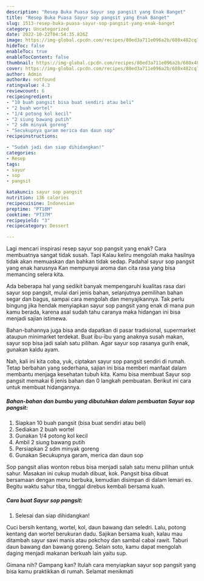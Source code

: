 ```yaml
---
description: "Resep Buka Puasa Sayur sop pangsit yang Enak Banget"
title: "Resep Buka Puasa Sayur sop pangsit yang Enak Banget"
slug: 1513-resep-buka-puasa-sayur-sop-pangsit-yang-enak-banget
category: Uncategorized
date: 2022-10-22T04:54:35.826Z
image: https://img-global.cpcdn.com/recipes/80ed3a711e096a2b/680x482cq70/sayur-sop-pangsit-foto-resep-utama.jpg
hideToc: false
enableToc: true
enableTocContent: false
thumbnail: https://img-global.cpcdn.com/recipes/80ed3a711e096a2b/680x482cq70/sayur-sop-pangsit-foto-resep-utama.jpg
cover: https://img-global.cpcdn.com/recipes/80ed3a711e096a2b/680x482cq70/sayur-sop-pangsit-foto-resep-utama.jpg
author: Admin
authorAv: notfound
ratingvalue: 4.3
reviewcount: 6
recipeingredient:
- "10 buah pangsit bisa buat sendiri atau beli"
- "2 buah wortel"
- "1/4 potong kol kecil"
- "2 siung bawang putih"
- "2 sdm minyak goreng"
- "Secukupnya garam merica dan daun sop"
recipeinstructions:

- "Sudah jadi dan siap dihidangkan!"
categories:
- Resep
tags:
- sayur
- sop
- pangsit

katakunci: sayur sop pangsit 
nutrition: 136 calories
recipecuisine: Indonesian
preptime: "PT18M"
cooktime: "PT37M"
recipeyield: "3"
recipecategory: Dessert

---
```



Lagi mencari inspirasi resep sayur sop pangsit yang enak? Cara membuatnya sangat tidak susah. Tapi Kalau keliru mengolah maka hasilnya tidak akan memuaskan dan bahkan tidak sedap. Padahal sayur sop pangsit yang enak harusnya Kan mempunyai aroma dan cita rasa yang bisa memancing selera kita.


Ada beberapa hal yang sedikit banyak mempengaruhi kualitas rasa dari sayur sop pangsit, mulai dari jenis bahan, selanjutnya pemilihan bahan segar dan bagus, sampai cara mengolah dan menyajikannya. Tak perlu bingung jika hendak menyiapkan sayur sop pangsit yang enak di mana pun kamu berada, karena asal sudah tahu caranya maka hidangan ini bisa menjadi sajian istimewa.

Bahan-bahannya juga bisa anda dapatkan di pasar tradisional, supermarket ataupun minimarket terdekat. Buat ibu-ibu yang anaknya susah makan, sayur sop bisa jadi salah satu pilihan. Agar sayur sop rasanya gurih enak, gunakan kaldu ayam.


Nah, kali ini kita coba, yuk, ciptakan sayur sop pangsit sendiri di rumah. Tetap berbahan yang sederhana, sajian ini bisa memberi manfaat dalam membantu menjaga kesehatan tubuh kita. Kamu bisa membuat Sayur sop pangsit memakai 6 jenis bahan dan 0 langkah pembuatan. Berikut ini cara untuk membuat hidangannya.

<!--inarticleads1-->

##### Bahan-bahan dan bumbu yang dibutuhkan dalam pembuatan Sayur sop pangsit:

1. Siapkan 10 buah pangsit (bisa buat sendiri atau beli)
1. Sediakan 2 buah wortel
1. Gunakan 1/4 potong kol kecil
1. Ambil 2 siung bawang putih
1. Persiapkan 2 sdm minyak goreng
1. Gunakan Secukupnya garam, merica dan daun sop


Sop pangsit alias wonton rebus bisa menjadi salah satu menu pilihan untuk sahur. Masakan ini cukup mudah dibuat, kok. Pangsit bisa dibuat bersamaan dengan menu berbuka, kemudian disimpan di dalam lemari es. Begitu waktu sahur tiba, tinggal direbus kembali bersama kuah. 

<!--inarticleads2-->

##### Cara buat Sayur sop pangsit:


1. Selesai dan siap dihidangkan!

Cuci bersih kentang, wortel, kol, daun bawang dan seledri. Lalu, potong kentang dan wortel berukuran dadu. Sajikan bersama kuah, kalau mau ditambah sayur sawi manis atau pokchoy dan sambal cabai rawit. Taburi daun bawang dan bawang goreng. Selain soto, kamu dapat mengolah daging menjadi makanan berkuah lain yaitu sup. 

Gimana nih? Gampang kan? Itulah cara menyiapkan sayur sop pangsit yang bisa kamu praktikkan di rumah. Selamat menikmati
